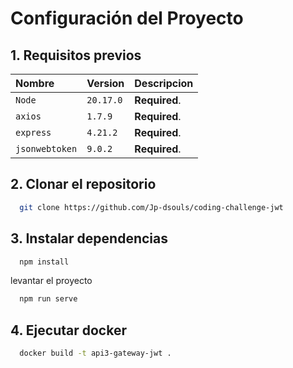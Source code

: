# Configuración del Proyecto

## 1. Requisitos previos

| Nombre | Version    | Descripcion                |
| :-------- | :------- | :------------------------- |
| `Node` | `20.17.0` | **Required**. |
| `axios` | `1.7.9` | **Required**. |
| `express` | `4.21.2` | **Required**. |
| `jsonwebtoken` | `9.0.2` | **Required**. |

## 2. Clonar el repositorio

```bash
  git clone https://github.com/Jp-dsouls/coding-challenge-jwt
```

## 3. Instalar dependencias

```bash
  npm install
```

levantar el proyecto

```bash
  npm run serve
```

## 4. Ejecutar docker

```bash
  docker build -t api3-gateway-jwt .
```
